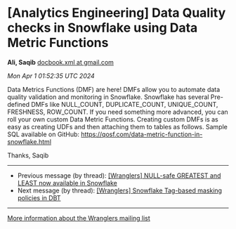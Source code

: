 


[Analytics Engineering] Data Quality checks in Snowflake using Data Metric Functions
====================================================================================


**Ali, Saqib**
[docbook.xml at gmail.com](mailto:wranglers%40analyticsengineering.net?Subject=Re%3A%20%5BWranglers%5D%20Data%20Quality%20checks%20in%20Snowflake%20using%20Data%20Metric%0A%20Functions&In-Reply-To=%3CCABDm0O95SheAETLxYYV6sm-K%3DhqqPLpc3gJkMPm%2BVucqy418Xg%40mail.gmail.com%3E "[Wranglers] Data Quality checks in Snowflake using Data Metric Functions")   

*Mon Apr 1 01:52:35 UTC 2024*  

Data Metrics Functions (DMF) are here! DMFs allow you to automate data
quality validation and monitoring in Snowflake. Snowflake has several
Pre-defined DMFs like NULL\_COUNT, DUPLICATE\_COUNT, UNIQUE\_COUNT, FRESHNESS,
ROW\_COUNT. If you need something more advanced, you can roll your own
custom Data Metric Functions. Creating custom DMFs is as easy as creating
UDFs and then attaching them to tables as follows. Sample SQL available on
GitHub:
<https://qosf.com/data-metric-function-in-snowflake.html>

Thanks,
Saqib
  
  




---


* Previous message (by thread): [[Wranglers] NULL-safe GREATEST and LEAST now available in Snowflake](000030.html)
* Next message (by thread): [[Wranglers] Snowflake Tag-based masking policies in DBT](000032.html)




---


[More information about the Wranglers
mailing list](https://analyticsengineering.net/mailman/listinfo/wranglers)  




